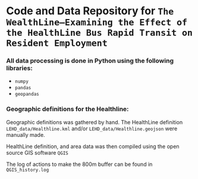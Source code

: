 # Code and Data Repository for `The WealthLine—Examining the Effect of the HealthLine Bus Rapid Transit on Resident Employment`

### All data processing is done in Python using the following libraries:
* `numpy`
* `pandas`
* `geopandas`

### Geographic definitions for the Healthline:  
Geographic definitions was gathered by hand. The HealthLine definition `LEHD_data/Healthline.kml` and/or `LEHD_data/Healthline.geojson` were manually made. 

HealthLine definition, and area data was then compiled using the open source GIS software `QGIS`

The log of actions to make the 800m buffer can be found in `QGIS_history.log`



